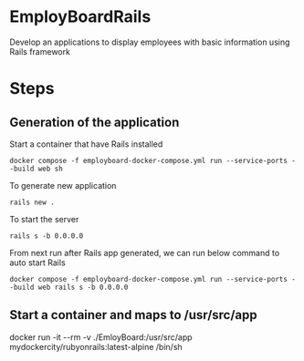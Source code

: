 # EmployBoardRails
Develop an applications to display employees with basic information using Rails framework

# Steps

## Generation of the application
Start a container that have Rails installed
```
docker compose -f employboard-docker-compose.yml run --service-ports --build web sh
```
To generate new application
```
rails new .
```
To start the server
```
rails s -b 0.0.0.0
```

From next run after Rails app generated, we can run below command to auto start Rails
```
docker compose -f employboard-docker-compose.yml run --service-ports --build web rails s -b 0.0.0.0
```

## Start a container and maps to /usr/src/app
docker run -it --rm -v ./EmloyBoard:/usr/src/app mydockercity/rubyonrails:latest-alpine /bin/sh
